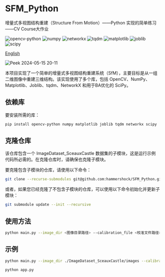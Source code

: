 # SFM_Python
增量式多视图结构重建（Structure From Motion）——Python 实现的简单练习
——CV Course大作业

![opencv-python](https://img.shields.io/badge/opencv--python-4.9.0.80-blue)
![numpy](https://img.shields.io/badge/numpy-1.26.4-orange)
![networkx](https://img.shields.io/badge/networkx-3.3-yellow)
![tqdm](https://img.shields.io/badge/tqdm-4.66.4-green)
![matplotlib](https://img.shields.io/badge/matplotlib-3.8.4-red)
![joblib](https://img.shields.io/badge/joblib-1.4.2-purple)
![scipy](https://img.shields.io/badge/scipy-1.13.0-lightgrey)

[English](README.md)

![Peek 2024-05-15 20-11](https://github.com/hammershock/SFM_Python/assets/109429530/ff11f797-2908-4f52-9696-47a0f6b7d1ff)

本项目实现了一个简单的增量式多视图结构重建系统（SfM），主要目标是从一组二维图像中重建三维结构。该实现使用了多个库，包括 OpenCV、NumPy、Matplotlib、Joblib、tqdm、NetworkX 和用于BA优化的 SciPy。

## 依赖库

要安装所需的库：

```bash
pip install opencv-python numpy matplotlib joblib tqdm networkx scipy
```

## 克隆仓库

该仓库包含一个 ImageDataset_SceauxCastle 数据集的子模块，这是运行示例代码所必需的。在克隆仓库时，请确保也克隆子模块。

要克隆包含子模块的仓库，请使用以下命令：

```bash
git clone --recurse-submodules git@github.com:hammershock/SFM_Python.git
```

或者，如果您已经克隆了不包含子模块的仓库，可以使用以下命令初始化并更新子模块：

```bash
git submodule update --init --recursive
```

## 使用方法

```bash
python main.py --image_dir <图像目录路径> --calibration_file <校准文件路径> [--min_matches <最小匹配对数>] [--use_ba] [--ba_tol <束调整容差>] [--verbose <输出详细级别>]
```

## 示例

```bash
python main.py --image_dir ./ImageDataset_SceauxCastle/images --calibration_file ./ImageDataset_SceauxCastle/images/K.txt --min_matches 80
```

```bash
python app.py
```
